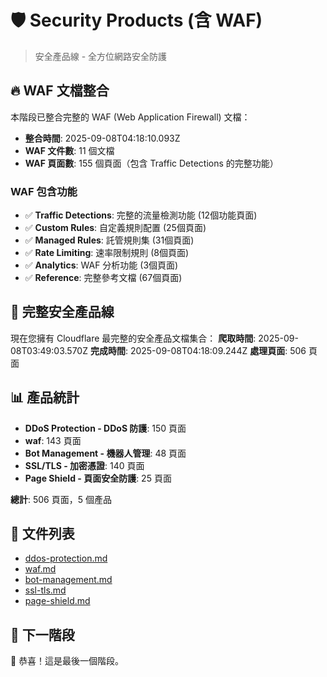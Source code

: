 # 🛡️ Security Products (含 WAF)

> 安全產品線 - 全方位網路安全防護



## 🔥 WAF 文檔整合

本階段已整合完整的 WAF (Web Application Firewall) 文檔：
- **整合時間**: 2025-09-08T04:18:10.093Z
- **WAF 文件數**: 11 個文檔
- **WAF 頁面數**: 155 個頁面（包含 Traffic Detections 的完整功能）

### WAF 包含功能
- ✅ **Traffic Detections**: 完整的流量檢測功能 (12個功能頁面)
- ✅ **Custom Rules**: 自定義規則配置 (25個頁面)  
- ✅ **Managed Rules**: 託管規則集 (31個頁面)
- ✅ **Rate Limiting**: 速率限制規則 (8個頁面)
- ✅ **Analytics**: WAF 分析功能 (3個頁面)
- ✅ **Reference**: 完整參考文檔 (67個頁面)

## 🎯 完整安全產品線

現在您擁有 Cloudflare 最完整的安全產品文檔集合：
**爬取時間**: 2025-09-08T03:49:03.570Z
**完成時間**: 2025-09-08T04:18:09.244Z
**處理頁面**: 506 頁面

## 📊 產品統計

- **DDoS Protection - DDoS 防護**: 150 頁面
- **waf**: 143 頁面
- **Bot Management - 機器人管理**: 48 頁面
- **SSL/TLS - 加密憑證**: 140 頁面
- **Page Shield - 頁面安全防護**: 25 頁面

**總計**: 506 頁面，5 個產品

## 📁 文件列表

- [ddos-protection.md](ddos-protection.md)
- [waf.md](waf.md)
- [bot-management.md](bot-management.md)
- [ssl-tls.md](ssl-tls.md)
- [page-shield.md](page-shield.md)

## 🎯 下一階段

🎉 恭喜！這是最後一個階段。
